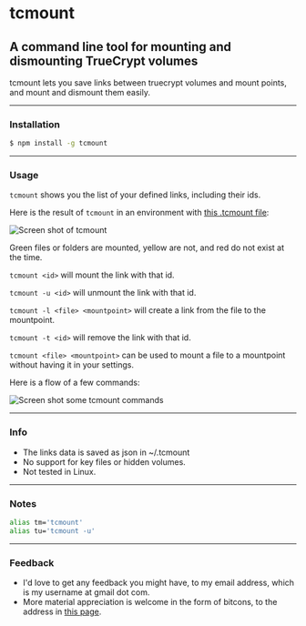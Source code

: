 # tcmount
## A command line tool for mounting and dismounting TrueCrypt volumes
tcmount lets you save links between truecrypt volumes and mount points, and mount and dismount them easily.

* * *
### Installation
```bash
$ npm install -g tcmount
```
* * *
### Usage

`tcmount` shows you the list of your defined links, including their ids.

Here is the result of `tcmount` in an environment with [this .tcmount file](https://github.com/danyshaanan/tcmount/blob/master/doc/dot.tcmount_example):

![Screen shot of `tcmount`](https://raw.github.com/danyshaanan/tcmount/master/doc/tcmount_example.png?raw=true)

Green files or folders are mounted, yellow are not, and red do not exist at the time.

`tcmount <id>` will mount the link with that id.

`tcmount -u <id>` will unmount the link with that id.

`tcmount -l <file> <mountpoint>` will create a link from the file to the mountpoint.

`tcmount -t <id>` will remove the link with that id.

`tcmount <file> <mountpoint>` can be used to mount a file to a mountpoint without having it in your settings.

Here is a flow of a few commands:

![Screen shot some tcmount commands](https://raw.github.com/danyshaanan/tcmount/master/doc/tcmount_process_example.png?raw=true)

* * *
### Info
* The links data is saved as json in ~/.tcmount
* No support for key files or hidden volumes.
* Not tested in Linux.

* * *
### Notes

```bash
alias tm='tcmount'
alias tu='tcmount -u'
```

* * *
### Feedback
* I'd love to get any feedback you might have, to my email address, which is my username at gmail dot com.
* More material appreciation is welcome in the form of bitcons, to the address in [this page](http://danyshaanan.com/bitcoin).


